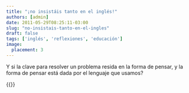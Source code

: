 ```yaml
---
title: "¡no insistáis tanto en el inglés!"
authors: [admin]
date: 2011-05-29T08:25:11-03:00
slug: "no-insistais-tanto-en-el-ingles"
draft: false
tags: ['inglés', 'reflexiones', 'educación']
image:
  placement: 3
---
```


Y si la clave para resolver un problema resida en la forma de pensar, y
la forma de pensar está dada por el lenguaje que usamos?

{{<ted patricia_ryan_don_t_insist_on_english>}}